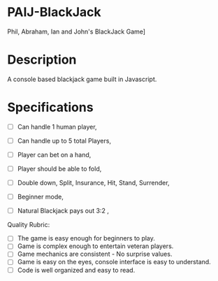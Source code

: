 # PAIJ-BlackJack
Phil, Abraham, Ian and John's BlackJack Game]

# Description

A console based blackjack game built in Javascript.

# Specifications

- [ ] Can handle 1 human player, 
- [ ] Can handle up to 5 total Players,
- [ ] Player can bet on a hand,
- [ ] Player should be able to fold,
- [ ] Double down, Split, Insurance, Hit, Stand, Surrender,
- [ ] Beginner mode,
- [ ] Natural Blackjack pays out 3:2 ,   


Quality Rubric:

- [ ] The game is easy enough for beginners to play.
- [ ] Game is complex enough to entertain veteran players.
- [ ] Game mechanics are consistent - No surprise values.
- [ ] Game is easy on the eyes, console interface is easy to understand.
- [ ] Code is well organized and easy to read. 
